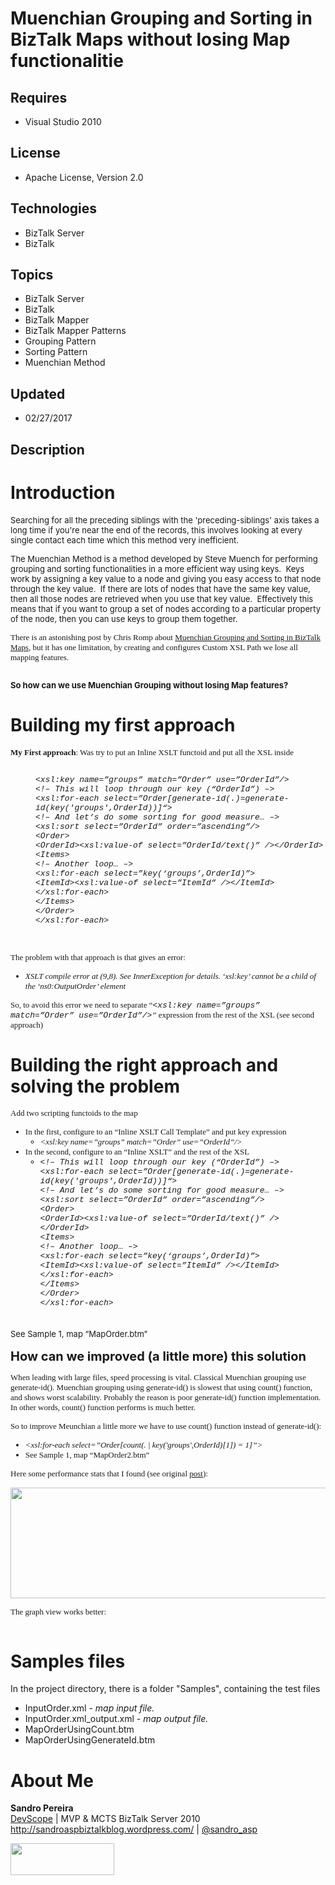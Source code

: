 # Muenchian Grouping and Sorting in BizTalk Maps without losing Map functionalitie
## Requires
- Visual Studio 2010
## License
- Apache License, Version 2.0
## Technologies
- BizTalk Server
- BizTalk
## Topics
- BizTalk Server
- BizTalk
- BizTalk Mapper
- BizTalk Mapper Patterns
- Grouping Pattern
- Sorting Pattern
- Muenchian Method
## Updated
- 02/27/2017
## Description

<h1>Introduction</h1>
<p><span style="font-size:small">Searching for all the preceding siblings with the 'preceding-siblings' axis takes a long time if you're near the end of the records, this involves looking at every single contact each time which this method very inefficient.</span></p>
<p><span style="font-size:small">The Muenchian Method is a method developed by Steve Muench for performing grouping and sorting functionalities in a more efficient way using keys.&nbsp; Keys work by assigning a key value to a node and giving you easy access
 to that node through the key value.&nbsp; If there are lots of nodes that have the same key value, then all those nodes are retrieved when you use that key value.&nbsp; Effectively this means that if you want to group a set of nodes according to a particular
 property of the node, then you can use keys to group them together.</span></p>
<p style="font-family:Tahoma"><span style="font-size:small">There is an astonishing post by Chris Romp about
<a href="http://blogs.msdn.com/chrisromp/archive/2008/07/31/muenchian-grouping-and-sorting-in-biztalk-maps.aspx">
Muenchian Grouping and Sorting in BizTalk Maps</a>, but it has one limitation, by creating and configures Custom XSL Path we lose all mapping features.<br>
</span></p>
<p style="text-align:center"><span style="font-size:small"><img src="http://sandroaspbiztalkblog.files.wordpress.com/2009/10/custom-xsl-path.jpg?w=274" alt=""></span></p>
<p><span style="font-size:small"><strong>So how can we use Muenchian Grouping without losing Map features?</strong></span></p>
<h1><span>Building </span>my first approach</h1>
<p style="font-family:Tahoma"><span style="font-size:small"><strong>My First approach</strong>: Was try to put an Inline XSLT functoid and put all the XSL inside<br>
</span></p>
<p style="font-family:Tahoma; text-align:center"><span style="font-size:small"><img src="http://sandroaspbiztalkblog.files.wordpress.com/2009/10/meunchian-grouping1.jpg?w=300" alt=""><br>
</span></p>
<div style="margin-left:40px; font-family:Courier New"><span style="font-size:small"><em>&lt;xsl:key name=&rdquo;groups&rdquo; match=&rdquo;Order&rdquo; use=&rdquo;OrderId&rdquo;/&gt;</em><br>
</span><span style="font-size:small"><em>&lt;!&ndash; This will loop through our key (&ldquo;OrderId&rdquo;) &ndash;&gt;</em><br>
</span><span style="font-size:small"><em>&lt;xsl:for-each select=&rdquo;Order[generate-id(.)=generate-id(key('groups',OrderId))]&ldquo;&gt;</em><br>
</span><span style="font-size:small"><em>&lt;!&ndash; And let&rsquo;s do some sorting for good measure&hellip; &ndash;&gt;</em><br>
</span><span style="font-size:small"><em>&lt;xsl:sort select=&rdquo;OrderId&rdquo; order=&rdquo;ascending&rdquo;/&gt;</em><br>
</span><span style="font-size:small"><em>&lt;Order&gt;</em><br>
</span><span style="font-size:small"><em>&lt;OrderId&gt;&lt;xsl:value-of select=&rdquo;OrderId/text()&rdquo; /&gt;&lt;/OrderId&gt;</em><br>
</span><span style="font-size:small"><em>&lt;Items&gt;</em><br>
</span><span style="font-size:small"><em>&lt;!&ndash; Another loop&hellip; &ndash;&gt;</em><br>
</span><span style="font-size:small"><em>&lt;xsl:for-each select=&rdquo;key(&lsquo;groups&rsquo;,OrderId)&rdquo;&gt;</em><br>
</span><span style="font-size:small"><em>&lt;ItemId&gt;&lt;xsl:value-of select=&rdquo;ItemId&rdquo; /&gt;&lt;/ItemId&gt;</em><br>
</span><span style="font-size:small"><em>&lt;/xsl:for-each&gt;</em><br>
</span><span style="font-size:small"><em>&lt;/Items&gt;</em><br>
</span><span style="font-size:small"><em>&lt;/Order&gt;</em><br>
</span><span style="font-size:small"><em>&lt;/xsl:for-each&gt;</em></span></div>
<p style="font-family:Courier New">&nbsp;</p>
<p style="font-family:Tahoma"><span style="font-size:small">The problem with that approach is that gives an error:
</span></p>
<ul style="font-family:Tahoma">
<li><span style="font-size:small"><em>XSLT compile error at (9,8). See InnerException for details. &lsquo;xsl:key&rsquo; cannot be a child of the &lsquo;ns0:OutputOrder&rsquo; element</em></span>
</li></ul>
<p style="font-family:Tahoma"><span style="font-size:small">So, to avoid this error we need to separate &ldquo;<em><span style="font-family:Courier New">&lt;xsl:key name=&rdquo;groups&rdquo; match=&rdquo;Order&rdquo; use=&rdquo;OrderId&rdquo;/&gt;</span>&rdquo;</em>
 expression from the rest of the XSL (see second approach) </span></p>
<h1><span>Building </span>the right approach and solving the problem</h1>
<p style="font-family:Tahoma"><span style="font-size:small">Add two scripting functoids to the map
</span></p>
<ul style="font-family:Tahoma">
<li><span style="font-size:small">In the first, configure to an &ldquo;Inline XSLT Call Template&rdquo; and put key expression</span>
<ul>
<li><span style="font-size:small"><em>&lt;xsl:key name=&rdquo;groups&rdquo; match=&rdquo;Order&rdquo; use=&rdquo;OrderId&rdquo;/&gt;</em></span>
</li></ul>
</li><li><span style="font-size:small">In the second, configure to an &ldquo;Inline XSLT&rdquo; and the rest of the XSL</span>
<ul style="font-family:Courier New">
<li><span style="font-size:small"><em>&lt;!&ndash; This will loop through our key (&ldquo;OrderId&rdquo;) &ndash;&gt;<br>
&lt;xsl:for-each select=&rdquo;Order[generate-id(.)=generate-id(key('groups',OrderId))]&ldquo;&gt;<br>
&lt;!&ndash; And let&rsquo;s do some sorting for good measure&hellip; &ndash;&gt;<br>
&lt;xsl:sort select=&rdquo;OrderId&rdquo; order=&rdquo;ascending&rdquo;/&gt;<br>
&lt;Order&gt;<br>
&lt;OrderId&gt;&lt;xsl:value-of select=&rdquo;OrderId/text()&rdquo; /&gt;&lt;/OrderId&gt;<br>
&lt;Items&gt;<br>
&lt;!&ndash; Another loop&hellip; &ndash;&gt;<br>
&lt;xsl:for-each select=&rdquo;key(&lsquo;groups&rsquo;,OrderId)&rdquo;&gt;<br>
&lt;ItemId&gt;&lt;xsl:value-of select=&rdquo;ItemId&rdquo; /&gt;&lt;/ItemId&gt;<br>
&lt;/xsl:for-each&gt;<br>
&lt;/Items&gt;<br>
&lt;/Order&gt;<br>
&lt;/xsl:for-each&gt;</em></span> </li></ul>
</li></ul>
<p style="font-family:Tahoma; text-align:center"><span style="font-size:small"><img src="http://sandroaspbiztalkblog.files.wordpress.com/2009/10/meunchian-grouping.jpg?w=300" alt=""><br>
</span></p>
<p><span style="font-size:small">See Sample 1, map &ldquo;MapOrder.btm&rdquo;</span><span style="font-size:20px; font-weight:bold">&nbsp;</span></p>
<p><span style="font-size:20px; font-weight:bold">How can we improved (a little more) this solution</span></p>
<p style="font-family:Tahoma"><span style="font-size:small">When leading with large files, speed processing is vital. Classical Muenchian grouping use generate-id(). Muenchian grouping using generate-id() is slowest that using count() function, and shows worst
 scalability. Probably the reason is poor generate-id() function implementation. In other words, count() function performs is much better.
</span></p>
<p style="font-family:Tahoma"><span style="font-size:small">So to improve Meunchian a little more we have to use count() function instead of generate-id():
</span></p>
<ul style="font-family:Tahoma">
<li><span style="font-size:small"><em>&lt;xsl:for-each select=&rdquo;Order[count(. | key('groups',OrderId)[1]) = 1]&rdquo;&gt;</em></span>
</li><li><span style="font-size:small">See Sample 1, map &ldquo;MapOrder2.btm&rdquo;</span>
</li></ul>
<p style="font-family:Tahoma"><span style="font-size:small">Here some performance stats that I found (see original
<a href="http://www.tkachenko.com/blog/archives/000401.html">post</a>):</span></p>
<p><a href="http://sandroaspbiztalkblog.files.wordpress.com/2009/10/muenchian-performance-table1.jpg"><img src="https://code.msdn.microsoft.com/site/view/file/46268/1/muenchian-performance-table1.jpg" alt="" width="594" height="177"><br>
</a></p>
<p style="font-family:Tahoma"><span style="font-size:small">The graph view works better:</span></p>
<p><span style="font-size:small"><img class="aligncenter" src="http://sandroaspbiztalkblog.files.wordpress.com/2009/10/muenchian-performance.jpg?w=300" alt="" style="display:block; margin-left:auto; margin-right:auto"></span></p>
<h1><span>Samples files</span></h1>
<p><span id="result_box" lang="en"><span class="hps">In the</span> <span class="hps">
project directory</span><span>, there is</span> <span class="hps">a</span> <span class="hps">
folder</span> <span class="hps x_x_x_x_x_x_atn">&quot;</span><span>Samples&quot;</span><span>,</span>
<span class="hps">containing the</span> <span class="hps">test</span> <span class="hps">
files</span></span></p>
<ul>
<li>InputOrder.xml<em> - map input file.<br>
</em></li><li>InputOrder.xml_output.xml<em><em> - map output file.</em></em> </li><li>MapOrderUsingCount.btm </li><li>MapOrderUsingGenerateId.btm </li></ul>
<h1>About Me</h1>
<p><strong>Sandro Pereira</strong><br>
<a href="http://www.devscope.net/">DevScope</a>&nbsp;| MVP &amp; MCTS BizTalk Server 2010<br>
<a href="http://sandroaspbiztalkblog.wordpress.com/">http://sandroaspbiztalkblog.wordpress.com/</a>&nbsp;|&nbsp;<a href="http://twitter.com/sandro_asp">@sandro_asp</a></p>
<p><a href="http://www.devscope.net/"><img id="129835" src="https://gallery.technet.microsoft.com/site/view/file/129835/1/devscope-monochrome-black.png" alt="" width="166" height="51"></a></p>
